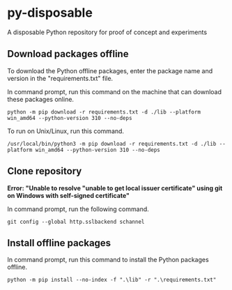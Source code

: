 # py-disposable
A disposable Python repository for proof of concept and experiments


## Download packages offline
To download the Python offline packages, enter the package name and version in the "requirements.txt" file. 

In command prompt, run this command on the machine that can download these packages online.

```
python -m pip download -r requirements.txt -d ./lib --platform win_amd64 --python-version 310 --no-deps
```

To run on Unix/Linux, run this command.
```
/usr/local/bin/python3 -m pip download -r requirements.txt -d ./lib --platform win_amd64 --python-version 310 --no-deps
```

## Clone repository

**Error: "Unable to resolve "unable to get local issuer certificate" using git on Windows with self-signed certificate"**

In command prompt, run the following command.
```
git config --global http.sslbackend schannel
```

## Install offline packages

In command prompt, run this command to install the Python packages offline.
```
python -m pip install --no-index -f ".\lib" -r ".\requirements.txt"
```
